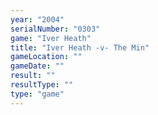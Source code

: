 ```yaml
---
year: "2004"
serialNumber: "0303" 
game: "Iver Heath"
title: "Iver Heath -v- The Min"
gameLocation: ""
gameDate: ""
result: ""
resultType: ""
type: "game"
---
```

